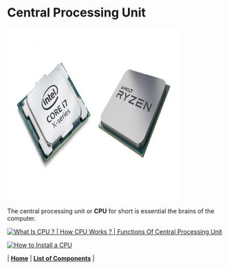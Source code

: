 # Central Processing Unit


<img src="https://github.com/Chogue7809/Computer-Architecture/blob/main/images/cpu.jpg" width="400" height="400">


The central processing unit or **CPU** for short is essential the brains of the computer.


[![What Is CPU ? | How CPU Works ? | Functions Of Central Processing Unit](https://res.cloudinary.com/marcomontalbano/image/upload/v1639124517/video_to_markdown/images/youtube--lmDsCo6uV24-c05b58ac6eb4c4700831b2b3070cd403.jpg)](https://www.youtube.com/watch?v=lmDsCo6uV24 "What Is CPU ? | How CPU Works ? | Functions Of Central Processing Unit")



[![How to Install a CPU](https://res.cloudinary.com/marcomontalbano/image/upload/v1639124553/video_to_markdown/images/youtube--MyxDddDlfpc-c05b58ac6eb4c4700831b2b3070cd403.jpg)](https://www.youtube.com/watch?v=MyxDddDlfpc "How to Install a CPU")


| [**Home**](README.md) | [**List of Components**](listofcomponents.md) |
